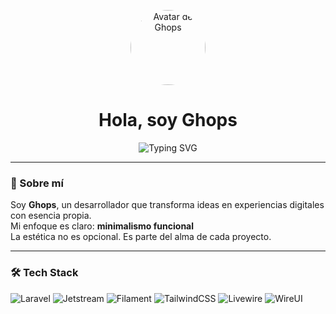 <p align="center">
  <img src="https://avatars.githubusercontent.com/u/12345678?v=4" width="120" style="border-radius: 50%;" alt="Avatar de Ghops">
</p>

<h1 align="center">Hola, soy Ghops</h1>


<p align="center">
  <img src="https://readme-typing-svg.demolab.com?font=Fira+Code&size=22&pause=1000&color=7F00FF&center=true&vCenter=true&width=440&lines=Elegant.+Minimalist.+Mysterious.;Code+is+my+language.;GhopStyle+is+my+signature." alt="Typing SVG" />
</p>

---

### 🧠 Sobre mí

Soy **Ghops**, un desarrollador que transforma ideas en experiencias digitales con esencia propia.  
Mi enfoque es claro: **minimalismo funcional**  
La estética no es opcional. Es parte del alma de cada proyecto.

---

### 🛠️ Tech Stack

<p align="left">
  <img src="https://img.shields.io/badge/Laravel-FF2D20?style=for-the-badge&logo=laravel&logoColor=white" alt="Laravel"/>
  <img src="https://img.shields.io/badge/Jetstream-4B5563?style=for-the-badge&logo=laravel&logoColor=white" alt="Jetstream"/>
  <img src="https://img.shields.io/badge/Filament-0EA5E9?style=for-the-badge&logo=filament&logoColor=white" alt="Filament"/>
  <img src="https://img.shields.io/badge/TailwindCSS-06B6D4?style=for-the-badge&logo=tailwind-css&logoColor=white" alt="TailwindCSS"/>
  <img src="https://img.shields.io/badge/Livewire-4C1D95?style=for-the-badge&logo=livewire&logoColor=white" alt="Livewire"/>
  <img src="https://img.shields.io/badge/WireUI-111827?style=for-the-badge&logoColor=white" alt="WireUI"/>
</p>

